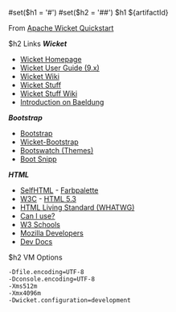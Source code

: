 #set($h1 = '#')
#set($h2 = '##')
$h1 ${artifactId}

From [Apache Wicket Quickstart](https://wicket.apache.org/start/quickstart.html)

$h2 Links
***Wicket***
- [Wicket Homepage](http://wicket.apache.org/)
- [Wicket User Guide (9.x)](https://ci.apache.org/projects/wicket/guide/9.x/single.html)
- [Wicket Wiki](https://cwiki.apache.org/confluence/display/WICKET)
- [Wicket Stuff](https://wicketstuff.org/)
- [Wicket Stuff Wiki](https://github.com/wicketstuff/core/wiki)
- [Introduction on Baeldung](https://www.baeldung.com/intro-to-the-wicket-framework)

***Bootstrap***
- [Bootstrap](https://getbootstrap.com/)
- [Wicket-Bootstrap](https://github.com/l0rdn1kk0n/wicket-bootstrap)
- [Bootswatch (Themes)](https://bootswatch.com/)
- [Boot Snipp](https://bootsnipp.com/)

***HTML***
- [SelfHTML](https://selfhtml.org/) - [Farbpalette](https://wiki.selfhtml.org/wiki/Grafik/Farbpaletten)
- [W3C](https://www.w3.org/) - [HTML 5.3](https://www.w3.org/TR/2018/WD-html53-20181018/)
- [HTML Living Standard (WHATWG)](https://html.spec.whatwg.org/multipage/)
- [Can I use?](https://caniuse.com/)
- [W3 Schools](https://www.w3schools.com/)
- [Mozilla Developers](https://developer.mozilla.org/de/)
- [Dev Docs](https://devdocs.io/)

$h2 VM Options

```
-Dfile.encoding=UTF-8
-Dconsole.encoding=UTF-8
-Xms512m
-Xmx4096m
-Dwicket.configuration=development
```
